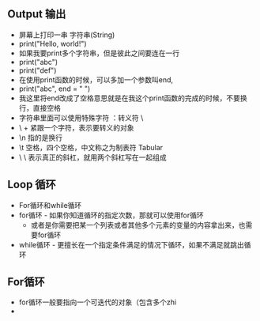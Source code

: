 ## Output 输出
- 屏幕上打印一串 字符串(String)
- print("Hello, world!")
- 如果我要print多个字符串，但是彼此之间要连在一行
- print("abc")
- print("def")
- 在使用print函数的时候，可以多加一个参数叫end,  
- print("abc", end = " ")
- 我这里将end改成了空格意思就是在我这个print函数的完成的时候，不要换行，直接空格
- 字符串里面可以使用特殊字符 ：转义符 \
- \ + 紧跟一个字符，表示要转义的对象
- \n  指的是换行
- \t   空格，四个空格，中文称之为制表符 Tabular
- \ \  表示真正的斜杠，就用两个斜杠写在一起组成

## Loop 循环
- For循环和while循环
- for循环 - 如果你知道循环的指定次数，那就可以使用for循环
	- 或者是你需要把某一个列表或者其他多个元素的变量的内容拿出来，也需要for循环
- while循环 - 更擅长在一个指定条件满足的情况下循环，如果不满足就跳出循环

## For循环
-  for循环一般要指向一个可迭代的对象（包含多个zhi
- 